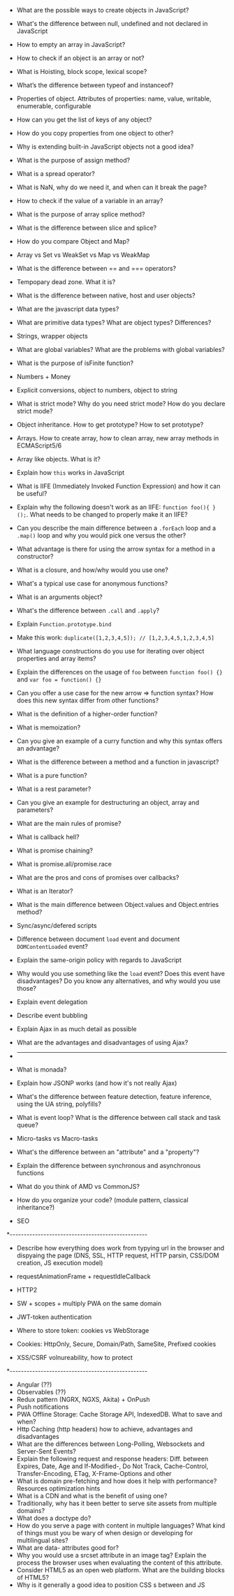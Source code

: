 * What are the possible ways to create objects in JavaScript?
* What's the difference between null, undefined and not declared in JavaScript
* How to empty an array in JavaScript?
* How to check if an object is an array or not?
* What is Hoisting, block scope, lexical scope?
* What’s the difference between typeof and instanceof?
* Properties of object. Attributes of properties: name, value, writable, enumerable, configurable
* How can you get the list of keys of any object?
* How do you copy properties from one object to other?
* Why is extending built-in JavaScript objects not a good idea?
* What is the purpose of assign method?
*	What is a spread operator?
* What is NaN, why do we need it, and when can it break the page?
* How to check if the value of a variable in an array?
* What is the purpose of array splice method?
*	What is the difference between slice and splice?
*	How do you compare Object and Map?
* Array vs Set vs WeakSet vs Map vs WeakMap
*	What is the difference between == and === operators?
* Tempopary dead zone. What it is?
*	What is the difference between native, host and user objects?
*	What are the javascript data types?
*	What are primitive data types? What are object types? Differences?
* Strings, wrapper objects
*	What are global variables? What are the problems with global variables?
*	What is the purpose of isFinite function?
* Numbers + Money
* Explicit conversions, object to numbers, object to string
* What is strict mode?	Why do you need strict mode? How do you declare strict mode?
* Object inheritance. How to get prototype? How to set prototype?
* Arrays. How to create array, how to clean array, new array methods in ECMAScript5/6
* Array like objects. What is it?
* Explain how `this` works in JavaScript
* What is IIFE (Immediately Invoked Function Expression) and how it can be useful?
* Explain why the following doesn't work as an IIFE: `function foo(){ }();`. What needs to be changed to properly make it an IIFE?
* Can you describe the main difference between a `.forEach` loop and a `.map()` loop and why you would pick one versus the other?
* What advantage is there for using the arrow syntax for a method in a constructor?
* What is a closure, and how/why would you use one?
* What's a typical use case for anonymous functions?
*	What is an arguments object?
* What's the difference between `.call` and `.apply`?
* Explain `Function.prototype.bind`
* Make this work: `duplicate([1,2,3,4,5]); // [1,2,3,4,5,1,2,3,4,5]`
* What language constructions do you use for iterating over object properties and array items?
* Explain the differences on the usage of `foo` between `function foo() {}` and `var foo = function() {}`
* Can you offer a use case for the new arrow => function syntax? How does this new syntax differ from other functions?
* What is the definition of a higher-order function?
*	What is memoization?
* Can you give an example of a curry function and why this syntax offers an advantage?
* What is the difference between a method and a function in javascript?
*	What is a pure function?
*	What is a rest parameter?
* Can you give an example for destructuring an object, array and parameters?
*	What are the main rules of promise?
*	What is callback hell?
*	What is promise chaining?
*	What is promise.all/promise.race
*	What are the pros and cons of promises over callbacks?
*	What is an Iterator?
*	What is the main difference between Object.values and Object.entries method?
* Sync/async/defered scripts
* Difference between document `load` event and document `DOMContentLoaded` event?
* Explain the same-origin policy with regards to JavaScript
* Why would you use something like the `load` event? Does this event have disadvantages? Do you know any alternatives, and why would you use those?
* Explain event delegation
* Describe event bubbling
* Explain Ajax in as much detail as possible
* What are the advantages and disadvantages of using Ajax?

* -----------------------------------------------
* What is monada?
* Explain how JSONP works (and how it's not really Ajax)
* What's the difference between feature detection, feature inference, using the UA string, polyfills?
* What is event loop? What is the difference between call stack and task queue?
* Micro-tasks vs Macro-tasks

* What's the difference between an "attribute" and a "property"?
* Explain the difference between synchronous and asynchronous functions
* What do you think of AMD vs CommonJS?
* How do you organize your code? (module pattern, classical inheritance?)
* SEO

*-------------------------------------------------
* Describe how everything does work from typying url in the browser and dispyaing the page (DNS, SSL, HTTP request, HTTP parsin, CSS/DOM creation, JS execution model)
* requestAnimationFrame + requestIdleCallback
* HTTP2
* SW + scopes + multiply PWA on the same domain

* JWT-token authentication
* Where to store token: cookies vs WebStorage
* Cookies: HttpOnly, Secure, Domain/Path, SameSite, Prefixed cookies
* XSS/CSRF volnureability, how to protect

*-------------------------------------------------
* Angular (??)
* Observables (??)
* Redux pattern (NGRX, NGXS, Akita) + OnPush
* Push notifications
* PWA Offline Storage: Cache Storage API, IndexedDB. What to save and when?
* Http Caching (http headers) how to achieve, advantages and disadvantages
* What are the differences between Long-Polling, Websockets and Server-Sent Events?
* Explain the following request and response headers: Diff. between Expires, Date, Age and If-Modified-, Do Not Track, Cache-Control, Transfer-Encoding, ETag, X-Frame-Options and other
* What is domain pre-fetching and how does it help with performance? Resources optimization hints
* What is a CDN and what is the benefit of using one?
* Traditionally, why has it been better to serve site assets from multiple domains?
* What does a doctype do?
* How do you serve a page with content in multiple languages? What kind of things must you be wary of when design or developing for multilingual sites?
* What are data- attributes good for?
* Why you would use a srcset attribute in an image tag? Explain the process the browser uses when evaluating the content of this attribute.
* Consider HTML5 as an open web platform. What are the building blocks of HTML5?
* Why is it generally a good idea to position CSS <link>s between <head></head> and JS <script>s just before </body>? Do you know any exceptions?
* What is progressive rendering?

